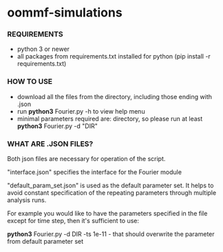 # oommf-simulations

### REQUIREMENTS 
* python 3 or newer 
* all packages from requirements.txt installed for python (pip install -r requirements.txt)

### HOW TO USE 
* download all the files from the directory, including those ending with .json
* run **python3** Fourier.py -h to view help menu
* minimal parameters required are: directory, so please run at least **python3** Fourier.py -d "DIR"

### WHAT ARE .JSON FILES?
Both json files are necessary for operation of the script. 

"interface.json" specifies the interface for the Fourier module

"default_param_set.json" is used as the default parameter set. It helps to avoid constant specification of 
the repeating parameters through multiple analysis runs. 

For example you would like to have the parameters specified in the file except for time step, then it's sufficient to use:

**python3** Fourier.py -d DIR -ts 1e-11 - that should overwrite the parameter from default parameter set
